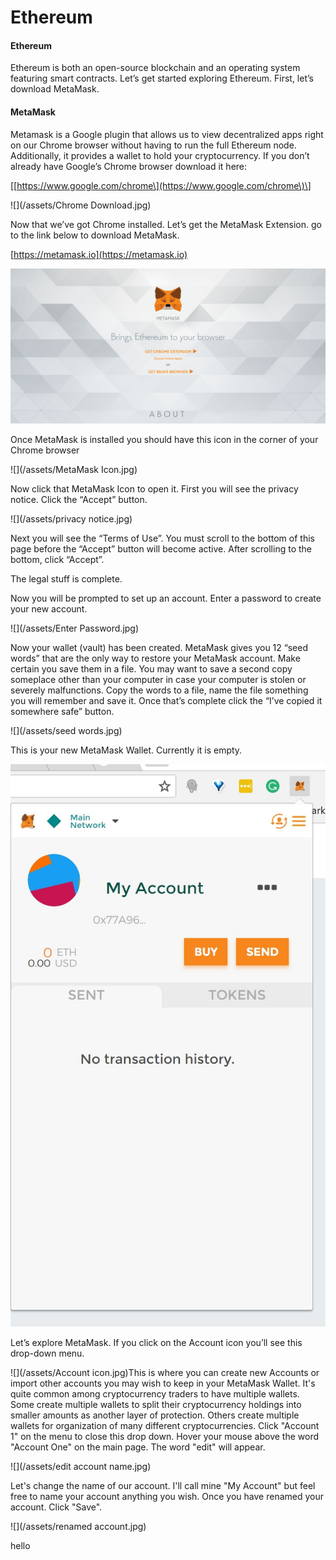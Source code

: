 # Ethereum

#### **Ethereum**

Ethereum is both an open-source blockchain and an operating system featuring smart contracts. Let’s get started exploring Ethereum. First, let’s download MetaMask.

#### **MetaMask**

Metamask is a Google plugin that allows us to view decentralized apps right on our Chrome browser without having to run the full Ethereum node. Additionally, it provides a wallet to hold your cryptocurrency. If you don’t already have Google’s Chrome browser download it here:

\[[https://www.google.com/chrome\](https://www.google.com/chrome\)\]

![](/assets/Chrome Download.jpg)

Now that we’ve got Chrome installed. Let’s get the MetaMask Extension. go to the link below to download MetaMask.

[https://metamask.io](https://metamask.io)

![](/assets/MetaMask.jpg)

Once MetaMask is installed you should have this icon in the corner of your Chrome browser

![](/assets/MetaMask Icon.jpg)

Now click that MetaMask Icon to open it. First you will see the privacy notice. Click the “Accept” button.

![](/assets/privacy notice.jpg)

Next you will see the “Terms of Use”. You must scroll to the bottom of this page before the “Accept” button will become active. After scrolling to the bottom, click “Accept”.

The legal stuff is complete.

Now you will be prompted to set up an account. Enter a password to create your new account.

![](/assets/Enter Password.jpg)

Now your wallet \(vault\) has been created. MetaMask gives you 12 “seed words” that are the only way to restore your MetaMask account. Make certain you save them in a file. You may want to save a second copy someplace other than your computer in case your computer is stolen or severely malfunctions. Copy the words to a file, name the file something you will remember and save it. Once that’s complete click the “I’ve copied it somewhere safe” button.

![](/assets/seed words.jpg)

This is your new MetaMask Wallet. Currently it is empty.

![](/assets/Open.jpg)

Let’s explore MetaMask. If you click on the Account icon you’ll see this drop-down menu.

![](/assets/Account icon.jpg)This is where you can create new Accounts or import other accounts you may wish to keep in your MetaMask Wallet. It's quite common among cryptocurrency traders to have multiple wallets. Some create multiple wallets to split their cryptocurrency holdings into smaller amounts as another layer of protection. Others create multiple wallets for organization of many different cryptocurrencies. Click "Account 1" on the menu to close this drop down. Hover your mouse above the word "Account One" on the main page. The word "edit" will appear.

![](/assets/edit account name.jpg)

Let's change the name of our account. I'll call mine "My Account" but feel free to name your account anything you wish. Once you have renamed your account. Click "Save".

![](/assets/renamed account.jpg)





hello

